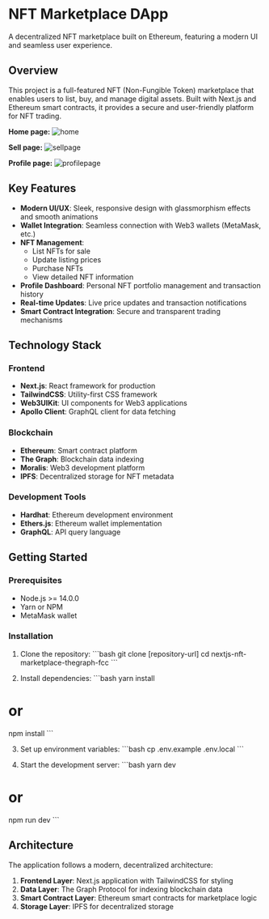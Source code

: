 
# NFT Marketplace DApp

A decentralized NFT marketplace built on Ethereum, featuring a modern UI and seamless user experience.

## Overview

This project is a full-featured NFT (Non-Fungible Token) marketplace that enables users to list, buy, and manage digital assets. Built with Next.js and Ethereum smart contracts, it provides a secure and user-friendly platform for NFT trading.

**Home page:**
![home](https://github.com/user-attachments/assets/43bbac85-d6e7-4db7-87cb-b8be10b0dcc6)

**Sell page:**
![sellpage](https://github.com/user-attachments/assets/42bc1572-f0d5-492a-b732-6cea33880ba5)

**Profile page:**
![profilepage](https://github.com/user-attachments/assets/5f9e0cdf-e122-4637-af83-7ce0fa8a4bef)
## Key Features

- **Modern UI/UX**: Sleek, responsive design with glassmorphism effects and smooth animations
- **Wallet Integration**: Seamless connection with Web3 wallets (MetaMask, etc.)
- **NFT Management**:
  - List NFTs for sale
  - Update listing prices
  - Purchase NFTs
  - View detailed NFT information
- **Profile Dashboard**: Personal NFT portfolio management and transaction history
- **Real-time Updates**: Live price updates and transaction notifications
- **Smart Contract Integration**: Secure and transparent trading mechanisms

## Technology Stack

### Frontend
- **Next.js**: React framework for production
- **TailwindCSS**: Utility-first CSS framework
- **Web3UIKit**: UI components for Web3 applications
- **Apollo Client**: GraphQL client for data fetching

### Blockchain
- **Ethereum**: Smart contract platform
- **The Graph**: Blockchain data indexing
- **Moralis**: Web3 development platform
- **IPFS**: Decentralized storage for NFT metadata

### Development Tools
- **Hardhat**: Ethereum development environment
- **Ethers.js**: Ethereum wallet implementation
- **GraphQL**: API query language

## Getting Started

### Prerequisites
- Node.js >= 14.0.0
- Yarn or NPM
- MetaMask wallet

### Installation

1. Clone the repository:
\`\`\`bash
git clone [repository-url]
cd nextjs-nft-marketplace-thegraph-fcc
\`\`\`

2. Install dependencies:
\`\`\`bash
yarn install
# or
npm install
\`\`\`

3. Set up environment variables:
\`\`\`bash
cp .env.example .env.local
\`\`\`

4. Start the development server:
\`\`\`bash
yarn dev
# or
npm run dev
\`\`\`

## Architecture

The application follows a modern, decentralized architecture:

1. **Frontend Layer**: Next.js application with TailwindCSS for styling
2. **Data Layer**: The Graph Protocol for indexing blockchain data
3. **Smart Contract Layer**: Ethereum smart contracts for marketplace logic
4. **Storage Layer**: IPFS for decentralized storage
